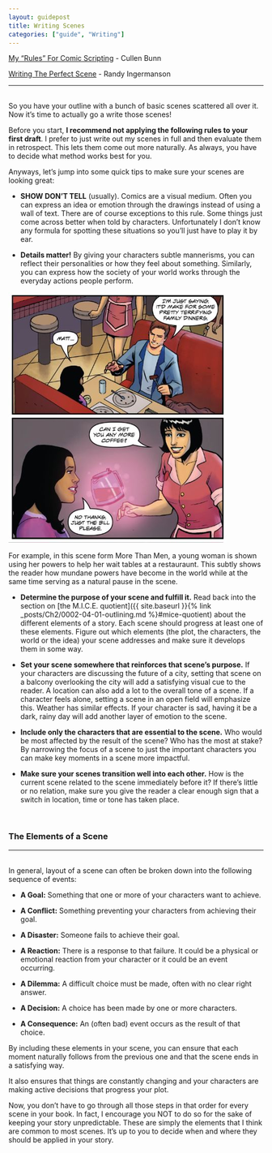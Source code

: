 ```yaml
---
layout: guidepost
title: Writing Scenes
categories: ["guide", "Writing"]
---
```


[My “Rules” For Comic Scripting](http://www.cullenbunn.com/my-rules-for-comic-scripting/) - Cullen Bunn

[Writing The Perfect Scene](http://www.advancedfictionwriting.com/articles/writing-the-perfect-scene/) - Randy Ingermanson

<hr><br>
So you have your outline with a bunch of basic scenes scattered all over it. Now it’s time to actually go a write those scenes!

Before you start, **I recommend not applying the following rules to your first draft**. I prefer to just write out my scenes in full and then evaluate them in retrospect. This lets them come out more naturally. As always, you have to decide what method works best for you.

Anyways, let’s jump into some quick tips to make sure your scenes are looking great:


- **SHOW DON’T TELL** (usually). Comics are a visual medium. Often you can express an idea or emotion through the drawings instead of using a wall of text. There are of course exceptions to this rule. Some things just come across better when told by characters. Unfortunately I don’t know any formula for spotting these situations so you’ll just have to play it by ear.

- **Details matter!** By giving your characters subtle mannerisms, you can reflect their personalities or how they feel about something. Similarly, you can express how the society of your world works through the everyday actions people perform.

![this should be a photo](/images/guide/details.jpg)

For example, in this scene form More Than Men, a young woman is shown using her powers to help her wait tables at a restauraunt. This subtly shows the reader how mundane powers have become in the world while at the same time serving as a natural pause in the scene.

- **Determine the purpose of your scene and fulfill it.** Read back into the section on [the M.I.C.E. quotient]({{ site.baseurl }}{% link _posts/Ch2/0002-04-01-outlining.md %}#mice-quotient) about the different elements of a story. Each scene should progress at least one of these elements. Figure out which elements (the plot, the characters, the world or the idea) your scene addresses and make sure it develops them in some way.

- **Set your scene somewhere that reinforces that scene’s purpose.** If your characters are discussing the future of a city, setting that scene on a balcony overlooking the city will add a satisfying visual cue to the reader. A location can also add a lot to the overall tone of a scene. If a character feels alone, setting a scene in an open field will emphasize this. Weather has similar effects. If your character is sad, having it be a dark, rainy day will add another layer of emotion to the scene.

- **Include only the characters that are essential to the scene.** Who would be most affected by the result of the scene? Who has the most at stake? By narrowing the focus of a scene to just the important characters you can make key moments in a scene more impactful.

- **Make sure your scenes transition well into each other.** How is the current scene related to the scene immediately before it? If there’s little or no relation, make sure you give the reader a clear enough sign that a switch in location, time or tone has taken place.

<br>

### The Elements of a Scene

<hr><br>
In general, layout of a scene can often be broken down into the following sequence of events:

- **A Goal:** Something that one or more of your characters want to achieve.

- **A Conflict:** Something preventing your characters from achieving their goal.

- **A Disaster:** Someone fails to achieve their goal.

- **A Reaction:** There is a response to that failure. It could be a physical or emotional reaction from your character or it could be an event occurring.

- **A Dilemma:** A difficult choice must be made, often with no clear right answer.

- **A Decision:** A choice has been made by one or more characters.

- **A Consequence:** An (often bad) event occurs as the result of that choice.

By including these elements in your scene, you can ensure that each moment naturally follows from the previous one and that the scene ends in a satisfying way.

It also ensures that things are constantly changing and your characters are making active decisions that progress your plot.

Now, you don’t have to go through all those steps in that order for every scene in your book. In fact, I encourage you NOT to do so for the sake of keeping your story unpredictable. These are simply the elements that I think are common to most scenes. It’s up to you to decide when and where they should be applied in your story.